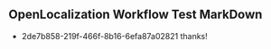 ## OpenLocalization Workflow Test MarkDown
* 2de7b858-219f-466f-8b16-6efa87a02821 thanks!

<!--HONumber=Aug16_HO1-->


